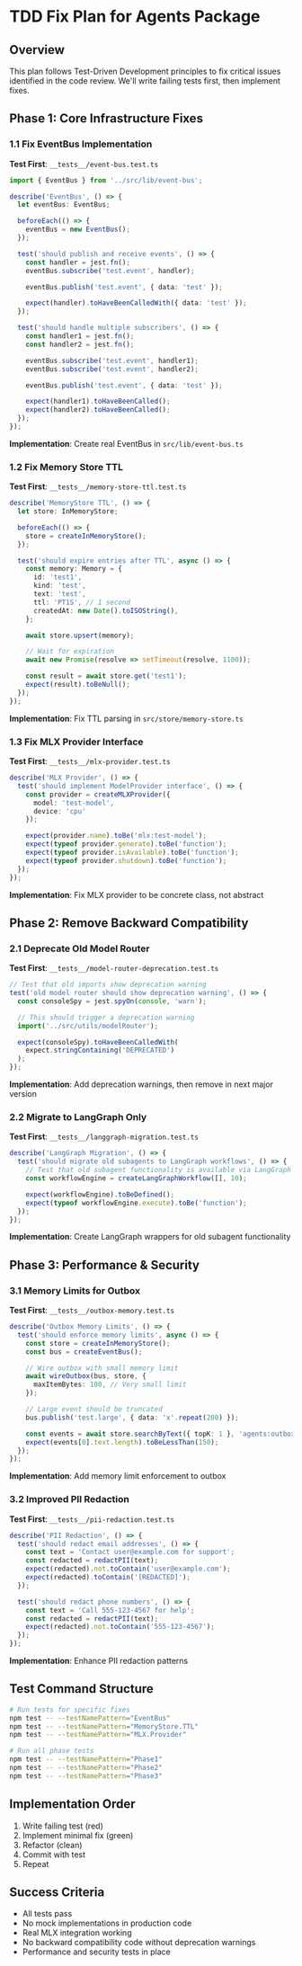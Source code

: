 # TDD Fix Plan for Agents Package

## Overview
This plan follows Test-Driven Development principles to fix critical issues identified in the code review. We'll write failing tests first, then implement fixes.

## Phase 1: Core Infrastructure Fixes

### 1.1 Fix EventBus Implementation
**Test First**: `__tests__/event-bus.test.ts`
```typescript
import { EventBus } from '../src/lib/event-bus';

describe('EventBus', () => {
  let eventBus: EventBus;

  beforeEach(() => {
    eventBus = new EventBus();
  });

  test('should publish and receive events', () => {
    const handler = jest.fn();
    eventBus.subscribe('test.event', handler);

    eventBus.publish('test.event', { data: 'test' });

    expect(handler).toHaveBeenCalledWith({ data: 'test' });
  });

  test('should handle multiple subscribers', () => {
    const handler1 = jest.fn();
    const handler2 = jest.fn();

    eventBus.subscribe('test.event', handler1);
    eventBus.subscribe('test.event', handler2);

    eventBus.publish('test.event', { data: 'test' });

    expect(handler1).toHaveBeenCalled();
    expect(handler2).toHaveBeenCalled();
  });
});
```

**Implementation**: Create real EventBus in `src/lib/event-bus.ts`

### 1.2 Fix Memory Store TTL
**Test First**: `__tests__/memory-store-ttl.test.ts`
```typescript
describe('MemoryStore TTL', () => {
  let store: InMemoryStore;

  beforeEach(() => {
    store = createInMemoryStore();
  });

  test('should expire entries after TTL', async () => {
    const memory: Memory = {
      id: 'test1',
      kind: 'test',
      text: 'test',
      ttl: 'PT1S', // 1 second
      createdAt: new Date().toISOString(),
    };

    await store.upsert(memory);

    // Wait for expiration
    await new Promise(resolve => setTimeout(resolve, 1100));

    const result = await store.get('test1');
    expect(result).toBeNull();
  });
});
```

**Implementation**: Fix TTL parsing in `src/store/memory-store.ts`

### 1.3 Fix MLX Provider Interface
**Test First**: `__tests__/mlx-provider.test.ts`
```typescript
describe('MLX Provider', () => {
  test('should implement ModelProvider interface', () => {
    const provider = createMLXProvider({
      model: 'test-model',
      device: 'cpu'
    });

    expect(provider.name).toBe('mlx:test-model');
    expect(typeof provider.generate).toBe('function');
    expect(typeof provider.isAvailable).toBe('function');
    expect(typeof provider.shutdown).toBe('function');
  });
});
```

**Implementation**: Fix MLX provider to be concrete class, not abstract

## Phase 2: Remove Backward Compatibility

### 2.1 Deprecate Old Model Router
**Test First**: `__tests__/model-router-deprecation.test.ts`
```typescript
// Test that old imports show deprecation warning
test('old model router should show deprecation warning', () => {
  const consoleSpy = jest.spyOn(console, 'warn');

  // This should trigger a deprecation warning
  import('../src/utils/modelRouter');

  expect(consoleSpy).toHaveBeenCalledWith(
    expect.stringContaining('DEPRECATED')
  );
});
```

**Implementation**: Add deprecation warnings, then remove in next major version

### 2.2 Migrate to LangGraph Only
**Test First**: `__tests__/langgraph-migration.test.ts`
```typescript
describe('LangGraph Migration', () => {
  test('should migrate old subagents to LangGraph workflows', () => {
    // Test that old subagent functionality is available via LangGraph
    const workflowEngine = createLangGraphWorkflow([], 10);

    expect(workflowEngine).toBeDefined();
    expect(typeof workflowEngine.execute).toBe('function');
  });
});
```

**Implementation**: Create LangGraph wrappers for old subagent functionality

## Phase 3: Performance & Security

### 3.1 Memory Limits for Outbox
**Test First**: `__tests__/outbox-memory.test.ts`
```typescript
describe('Outbox Memory Limits', () => {
  test('should enforce memory limits', async () => {
    const store = createInMemoryStore();
    const bus = createEventBus();

    // Wire outbox with small memory limit
    await wireOutbox(bus, store, {
      maxItemBytes: 100, // Very small limit
    });

    // Large event should be truncated
    bus.publish('test.large', { data: 'x'.repeat(200) });

    const events = await store.searchByText({ topK: 1 }, 'agents:outbox');
    expect(events[0].text.length).toBeLessThan(150);
  });
});
```

**Implementation**: Add memory limit enforcement to outbox

### 3.2 Improved PII Redaction
**Test First**: `__tests__/pii-redaction.test.ts`
```typescript
describe('PII Redaction', () => {
  test('should redact email addresses', () => {
    const text = 'Contact user@example.com for support';
    const redacted = redactPII(text);
    expect(redacted).not.toContain('user@example.com');
    expect(redacted).toContain('[REDACTED]');
  });

  test('should redact phone numbers', () => {
    const text = 'Call 555-123-4567 for help';
    const redacted = redactPII(text);
    expect(redacted).not.toContain('555-123-4567');
  });
});
```

**Implementation**: Enhance PII redaction patterns

## Test Command Structure
```bash
# Run tests for specific fixes
npm test -- --testNamePattern="EventBus"
npm test -- --testNamePattern="MemoryStore.TTL"
npm test -- --testNamePattern="MLX.Provider"

# Run all phase tests
npm test -- --testNamePattern="Phase1"
npm test -- --testNamePattern="Phase2"
npm test -- --testNamePattern="Phase3"
```

## Implementation Order
1. Write failing test (red)
2. Implement minimal fix (green)
3. Refactor (clean)
4. Commit with test
5. Repeat

## Success Criteria
- All tests pass
- No mock implementations in production code
- Real MLX integration working
- No backward compatibility code without deprecation warnings
- Performance and security tests in place